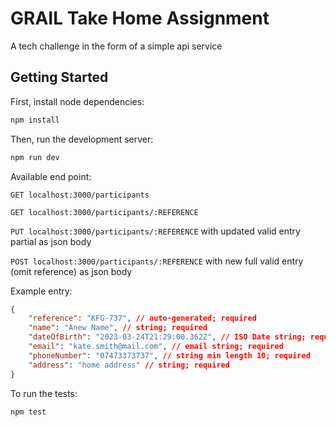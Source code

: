 # GRAIL Take Home Assignment
A tech challenge in the form of a simple api service

## Getting Started

First, install node dependencies:

```bash
npm install
```

Then, run the development server:

```bash
npm run dev
```

Available end point:

```GET localhost:3000/participants```

```GET localhost:3000/participants/:REFERENCE```

```PUT localhost:3000/participants/:REFERENCE``` with updated valid entry partial as json body

```POST localhost:3000/participants/:REFERENCE``` with new full valid entry (omit reference) as json body

Example entry:

```json
{
	"reference": "KFG-737", // auto-generated; required
	"name": "Anew Name", // string; required
	"dateOfBirth": "2023-03-24T21:29:00.362Z", // ISO Date string; required
	"email": "kate.smith@mail.com", // email string; required
	"phoneNumber": "07473373737", // string min length 10; required
	"address": "home address" // string; required
}
```

To run the tests:

```bash
npm test
```

